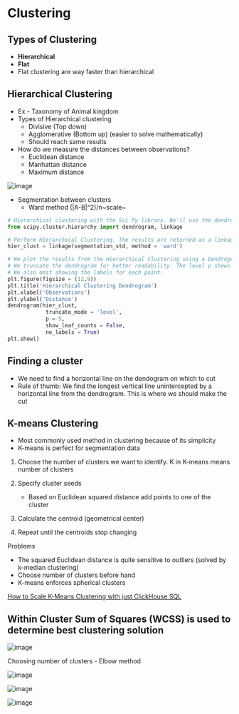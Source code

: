 # Clustering

## Types of Clustering

- **Hierarchical**
- **Flat**
- Flat clustering are way faster than hierarchical

## Hierarchical Clustering

- Ex - Taxonomy of Animal kingdom
- Types of Hierarchical clustering
    - Divisive (Top down)
    - Agglomerative (Bottom up) (easier to solve mathematically)
    - Should reach same results
- How do we measure the distances between observations?
    - Euclidean distance
    - Manhattan distance
    - Maximum distance

![image](../../../media/Customer-Analytics-in-Python_Intro-image3.jpg)

- Segmentation between clusters
    - Ward method (|A-B|^2)/n~scale~

```python
# Hierarchical clustering with the Sci Py library. We'll use the dendrogram and linkage modules.
from scipy.cluster.hierarchy import dendrogram, linkage

# Perform Hierarchical Clustering. The results are returned as a linkage matrix.
hier_clust = linkage(segmentation_std, method = 'ward')

# We plot the results from the Hierarchical Clustering using a Dendrogram.
# We truncate the dendrogram for better readability. The level p shows only the last p merged clusters
# We also omit showing the labels for each point.
plt.figure(figsize = (12,9))
plt.title('Hierarchical Clustering Dendrogram')
plt.xlabel('Observations')
plt.ylabel('Distance')
dendrogram(hier_clust,
            truncate_mode = 'level',
            p = 5,
            show_leaf_counts = False,
            no_labels = True)
plt.show()
```

## Finding a cluster

- We need to find a horizontal line on the dendogram on which to cut
- Rule of thumb: We find the longest vertical line unintercepted by a horizontal line from the dendrogram. This is where we should make the cut

## K-means Clustering

- Most commonly used method in clustering because of its simplicity
- K-means is perfect for segmentation data

1. Choose the number of clusters we want to identify. K in K-means means number of clusters
2. Specify cluster seeds

   - Based on Euclidean squared distance add points to one of the cluster

3. Calculate the centroid (geometrical center)
4. Repeat until the centroids stop changing

Problems

- The squared Euclidean distance is quite sensitive to outliers (solved by k-median clustering)
- Choose number of clusters before hand
- K-means enforces spherical clusters

[How to Scale K-Means Clustering with just ClickHouse SQL](https://clickhouse.com/blog/kmeans-clustering-with-clickhouse)

## Within Cluster Sum of Squares (WCSS) is used to determine best clustering solution

![image](../../../media/Customer-Analytics-in-Python_Intro-image4.jpg)

Choosing number of clusters - Elbow method

![image](../../../media/Customer-Analytics-in-Python_Intro-image5.jpg)

![image](../../../media/Customer-Analytics-in-Python_Intro-image6.jpg)

![image](../../../media/Customer-Analytics-in-Python_Intro-image7.jpg)
